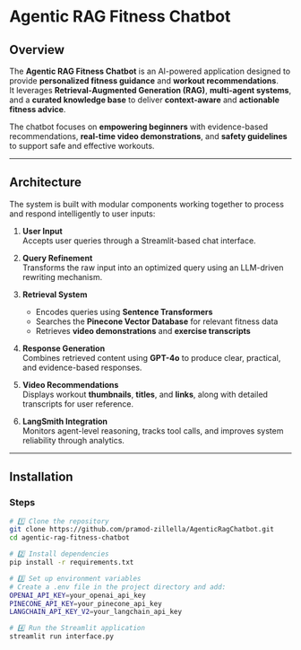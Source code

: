 #  Agentic RAG Fitness Chatbot

##  Overview
The **Agentic RAG Fitness Chatbot** is an AI-powered application designed to provide **personalized fitness guidance** and **workout recommendations**.  
It leverages **Retrieval-Augmented Generation (RAG)**, **multi-agent systems**, and a **curated knowledge base** to deliver **context-aware** and **actionable fitness advice**.  

The chatbot focuses on **empowering beginners** with evidence-based recommendations, **real-time video demonstrations**, and **safety guidelines** to support safe and effective workouts.


---

## Architecture
The system is built with modular components working together to process and respond intelligently to user inputs:

1. **User Input**  
   Accepts user queries through a Streamlit-based chat interface.

2. **Query Refinement**  
   Transforms the raw input into an optimized query using an LLM-driven rewriting mechanism.

3. **Retrieval System**  
   - Encodes queries using **Sentence Transformers**  
   - Searches the **Pinecone Vector Database** for relevant fitness data  
   - Retrieves **video demonstrations** and **exercise transcripts**

4. **Response Generation**  
   Combines retrieved content using **GPT-4o** to produce clear, practical, and evidence-based responses.

5. **Video Recommendations**  
   Displays workout **thumbnails**, **titles**, and **links**, along with detailed transcripts for user reference.

6. **LangSmith Integration**  
   Monitors agent-level reasoning, tracks tool calls, and improves system reliability through analytics.




---

##  Installation

### Steps

```bash
# 1️⃣ Clone the repository
git clone https://github.com/pramod-zillella/AgenticRagChatbot.git
cd agentic-rag-fitness-chatbot

# 2️⃣ Install dependencies
pip install -r requirements.txt

# 3️⃣ Set up environment variables
# Create a .env file in the project directory and add:
OPENAI_API_KEY=your_openai_api_key
PINECONE_API_KEY=your_pinecone_api_key
LANGCHAIN_API_KEY_V2=your_langchain_api_key

# 4️⃣ Run the Streamlit application
streamlit run interface.py

